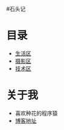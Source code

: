 #石头记
# 目录

- [生活区](./pages/life/index.md)
- [摄影区](./pages/photos/index.md)
- [技术区](./pages/justdoit/index.md)

# 关于我

- 喜欢种花的程序猿
- [博客地址](https://www.equator8848.xyz/)